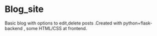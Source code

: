 # Blog_site
Basic blog with options to edit,delete posts .Created with python+flask-backend , some HTML/CSS at frontend.
